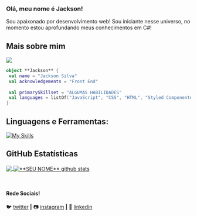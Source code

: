 ###  Olá, meu nome é <strong>Jackson!</strong>

Sou apaixonado por desenvolvimento web! Sou iniciante nesse universo, no momento estou aprofundando meus conhecimentos em C#!

## Mais sobre mim

<img  max-width="220" src="https://media.giphy.com/media/JIX9t2j0ZTN9S/giphy.gif" />

```kotlin
object **Jackson** {
 val name = "Jackson Silva"
 val acknowledgements = "Front End"
 
 val primarySkillset = "ALGUMAS HABILIDADES"
 val languages = listOf("JavaScript", "CSS", "HTML", "Styled Componentes", "React", "React router dom") 
}
```

## **Linguagens e Ferramentas:**  


[![My Skills](https://skillicons.dev/icons?i=js,html,css,react,styledcomponents,vite)](https://skillicons.dev)
<!--
<code><img height="32" src="https://raw.githubusercontent.com/github/explore/80688e429a7d4ef2fca1e82350fe8e3517d3494d/topics/nodejs/nodejs.png" alt="Nodejs"/></code>
<code><img height="32" src="https://raw.githubusercontent.com/github/explore/80688e429a7d4ef2fca1e82350fe8e3517d3494d/topics/angular/angular.png" alt="Angular"/></code>
<code><img height="32" src="https://raw.githubusercontent.com/github/explore/80688e429a7d4ef2fca1e82350fe8e3517d3494d/topics/mysql/mysql.png" alt="MySQL"/></code>
<code><img height="32" src="https://raw.githubusercontent.com/github/explore/80688e429a7d4ef2fca1e82350fe8e3517d3494d/topics/postgresql/postgresql.png" alt="PostegreSQL"/></code>
<code><img height="32" src="https://raw.githubusercontent.com/github/explore/80688e429a7d4ef2fca1e82350fe8e3517d3494d/topics/mongodb/mongodb.png" alt="MongoDB"/></code>

https://github.com/tandpfun/skill-icons
-->

## **GitHub Estatísticas**

<a href="https://github.com/Gurupreet">
  <img align="center" src="https://github-readme-stats.vercel.app/api/top-langs/?username=jacks0nsilva&theme=dracula&hide_langs_below=1" />
</a>

<a href="https://github.com/Gurupreet">
 <img align="center" src="https://github-readme-stats.vercel.app/api?username=jacks0nsilva&show_icons=true&theme=dracula&line_height=27" alt="**SEU NOME** github stats"/>
</a>

[twitter]: https://twitter.com/SEUTWITTER
[instagram]: https://www.instagram.com/jacks0n_ss/
[linkedin]: https://www.linkedin.com/in/jacksonn-silva/
<br>

#### Rede Sociais!


🐦 [twitter][twitter] **|** 
📷 [instagram][instagram] **|** 
👔 [linkedin][linkedin]
